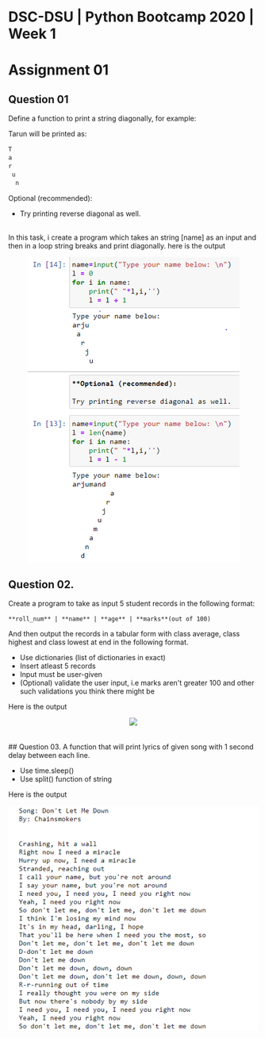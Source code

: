 # DSC-DSU | Python Bootcamp 2020 | Week 1

# **Assignment 01**
## Question 01
Define a function to print a string diagonally, for example:

   Tarun will be printed as:

  ```sh
T
 a
  r
   u
    n
```
Optional (recommended):

- Try printing reverse diagonal as well.

<br>
In this task, i create a program which takes an string [name] as an input and then in a loop string breaks and print diagonally. here is the output

<p align="center"><img src="Q1.png"></img></p>

## Question 02.
Create a program to take as input 5 student records in the following format:

```
**roll_num** | **name** | **age** | **marks**(out of 100)
```

And then output the records in a tabular form with class average, class highest and class lowest at end in the following format.

- Use dictionaries (list of dictionaries in exact)
- Insert atleast 5 records
- Input must be user-given
- (Optional) validate the user input, i.e marks aren't greater 100 and other such validations you think there might be

Here is the output

<p align="center"><img src="../Q2.png"></img></p>
<br>
## Question 03. 
A function that will print lyrics of given song with 1 second delay between each line.

   - Use time.sleep()
   - Use split() function of string

Here is the output
<p align="center"><img src="Q3.png"></img></p>
